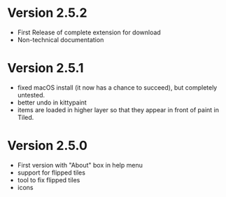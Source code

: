 # Version 2.5.2
- First Release of complete extension for download
- Non-technical documentation

# Version 2.5.1
- fixed macOS install (it now has a chance to succeed), but completely untested.
- better undo in kittypaint
- items are loaded in higher layer so that they appear in front of paint in Tiled.

# Version 2.5.0
- First version with "About" box in help menu
- support for flipped tiles
- tool to fix flipped tiles
- icons